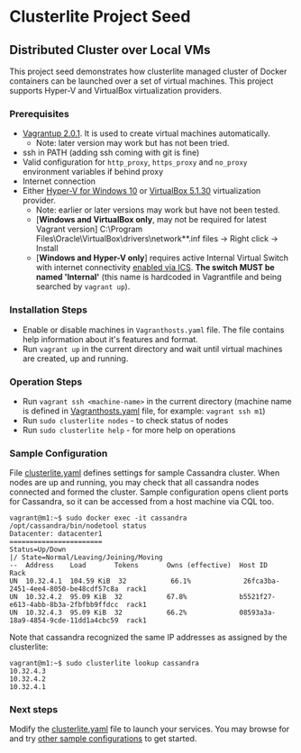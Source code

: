 # Clusterlite Project Seed

## Distributed Cluster over Local VMs

This project seed demonstrates how clusterlite managed cluster of Docker containers can be launched over a set of virtual machines.
This project supports Hyper-V and VirtualBox virtualization providers.

### Prerequisites

- [Vagrantup 2.0.1](https://www.vagrantup.com/downloads.html). It is used to create virtual machines automatically.
    - Note: later version may work but has not been tried.
- ssh in PATH (adding ssh coming with git is fine)
- Valid configuration for `http_proxy`, `https_proxy` and `no_proxy` environment variables if behind proxy
- Internet connection
- Either [Hyper-V for Windows 10](https://blogs.technet.microsoft.com/canitpro/2015/09/08/step-by-step-enabling-hyper-v-for-use-on-windows-10/) or [VirtualBox 5.1.30](https://www.virtualbox.org/wiki/Downloads) virtualization provider.
    - Note: earlier or later versions may work but have not been tested.
    - [**Windows and VirtualBox only**, may not be required for latest Vagrant version] C:\Program Files\Oracle\VirtualBox\drivers\network\*\*.inf files -> Right click -> Install
    - [**Windows and Hyper-V only**] requires active Internal Virtual Switch with internet connectivity [enabled via ICS](https://www.technig.com/connect-hyper-v-machines-to-internet/). **The switch MUST be named 'Internal'** (this name is hardcoded in Vagrantfile and being searched by `vagrant up`).

### Installation Steps

- Enable or disable machines in `Vagranthosts.yaml` file.
  The file contains help information about it's features and format.
- Run `vagrant up` in the current directory and wait until virtual machines are created, up and running.

### Operation Steps

- Run `vagrant ssh <machine-name>` in the current directory (machine name is defined in [Vagranthosts.yaml](./Vagranthosts.yaml) file, for example: `vagrant ssh m1`)
- Run `sudo clusterlite nodes` - to check status of nodes
- Run `sudo clusterlite help` - for more help on operations

### Sample Configuration
File [clusterlite.yaml](./clusterlite.yaml) defines settings for sample Cassandra cluster. When nodes are up and running, you may check that all cassandra nodes connected and formed the cluster. Sample configuration opens client ports for Cassandra, so it can be accessed from a host machine via CQL too.

```
vagrant@m1:~$ sudo docker exec -it cassandra /opt/cassandra/bin/nodetool status
Datacenter: datacenter1
=======================
Status=Up/Down
|/ State=Normal/Leaving/Joining/Moving
--  Address    Load       Tokens       Owns (effective)  Host ID                               Rack
UN  10.32.4.1  104.59 KiB  32           66.1%             26fca3ba-2451-4ee4-8050-be48cdf57c8a  rack1
UN  10.32.4.2  95.09 KiB  32           67.8%             b5521f27-e613-4abb-8b3a-2fbfbb9ffdcc  rack1
UN  10.32.4.3  95.09 KiB  32           66.2%             08593a3a-18a9-4854-9cde-11dd1a4cbc59  rack1
```

Note that cassandra recognized the same IP addresses as assigned by the clusterlite:
```
vagrant@m1:~$ sudo clusterlite lookup cassandra
10.32.4.3
10.32.4.2
10.32.4.1
```

### Next steps
Modify the [clusterlite.yaml](./clusterlite.yaml) file to launch your services. You may browse for and try [other sample configurations](../../examples) to get started.

